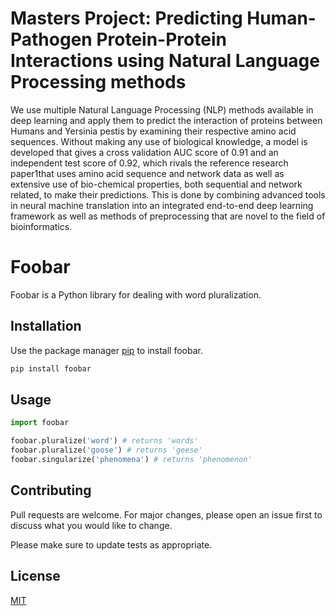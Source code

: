 # Masters Project: Predicting Human-Pathogen Protein-Protein Interactions using Natural Language Processing methods
We use multiple Natural Language Processing (NLP) methods available in deep learning and apply them to predict the interaction of proteins between Humans and Yersinia
pestis by examining their respective amino acid sequences. Without making any use of biological knowledge, a model is developed that gives a cross validation AUC score of 0.91 and an independent test score of 0.92, which rivals the reference research paper1that uses amino acid sequence and network data as well as extensive use of bio-chemical properties, both sequential and network related, to make their predictions. This is done by combining advanced tools in neural machine translation into an integrated end-to-end deep learning framework as well as methods of preprocessing that are novel to the field of bioinformatics.

# Foobar

Foobar is a Python library for dealing with word pluralization.

## Installation

Use the package manager [pip](https://pip.pypa.io/en/stable/) to install foobar.

```bash
pip install foobar
```

## Usage

```python
import foobar

foobar.pluralize('word') # returns 'words'
foobar.pluralize('goose') # returns 'geese'
foobar.singularize('phenomena') # returns 'phenomenon'
```

## Contributing
Pull requests are welcome. For major changes, please open an issue first to discuss what you would like to change.

Please make sure to update tests as appropriate.

## License
[MIT](https://choosealicense.com/licenses/mit/)
